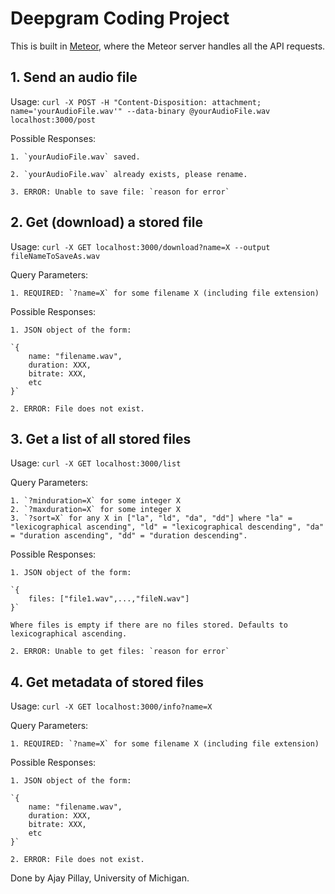 # Deepgram Coding Project

This is built in [Meteor](https://www.meteor.com/), where the Meteor server handles all the API requests.

## 1. Send an audio file

Usage: `curl -X POST -H "Content-Disposition: attachment; name='yourAudioFile.wav'" --data-binary @yourAudioFile.wav localhost:3000/post`

Possible Responses:

    1. `yourAudioFile.wav` saved.

    2. `yourAudioFile.wav` already exists, please rename.

    3. ERROR: Unable to save file: `reason for error`

## 2. Get (download) a stored file

Usage: `curl -X GET localhost:3000/download?name=X --output fileNameToSaveAs.wav`

Query Parameters:

    1. REQUIRED: `?name=X` for some filename X (including file extension)

Possible Responses:

    1. JSON object of the form:

    `{
        name: "filename.wav",
        duration: XXX,
        bitrate: XXX,
        etc
    }`

    2. ERROR: File does not exist.

## 3. Get a list of all stored files

Usage: `curl -X GET localhost:3000/list`

Query Parameters:

    1. `?minduration=X` for some integer X
    2. `?maxduration=X` for some integer X
    3. `?sort=X` for any X in ["la", "ld", "da", "dd"] where "la" = "lexicographical ascending", "ld" = "lexicographical descending", "da" = "duration ascending", "dd" = "duration descending".

Possible Responses:

    1. JSON object of the form:

    `{
        files: ["file1.wav",...,"fileN.wav"]
    }`

    Where files is empty if there are no files stored. Defaults to lexicographical ascending.

    2. ERROR: Unable to get files: `reason for error`

## 4. Get metadata of stored files

Usage: `curl -X GET localhost:3000/info?name=X`

Query Parameters:

    1. REQUIRED: `?name=X` for some filename X (including file extension)

Possible Responses:

    1. JSON object of the form:

    `{
        name: "filename.wav",
        duration: XXX,
        bitrate: XXX,
        etc
    }`

    2. ERROR: File does not exist.


Done by Ajay Pillay, University of Michigan.